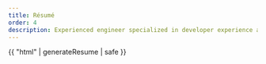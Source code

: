 ```yaml
---
title: Résumé
order: 4
description: Experienced engineer specialized in developer experience and distributed systems, with a focus on blending theory with pragmatism while embracing empathy.
---
```


{{ "html" | generateResume | safe }}

<style data-helmet="resume">
  dl {
    display: grid;
    grid-template-columns: max-content 1fr;
    grid-gap: var(--space-0-5) var(--space-3);
    align-items: center;
  }

  dd > * + *,
  article ul > * + * {
    margin-top: var(--flow-space, var(--space-2));
  }

  dt {
    font-size: calc(var(--size-3) * 0.80);
    justify-self: self-end;
    align-self: start;
    font-variant: small-caps;
  }
</style>
